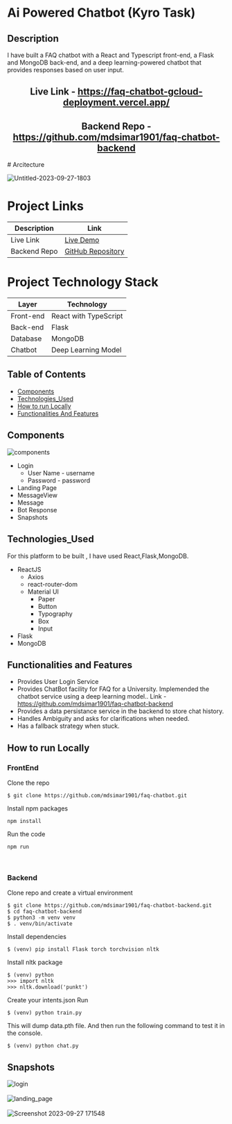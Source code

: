 # Ai Powered Chatbot (Kyro Task)

## Description

I have built a FAQ chatbot with a React and Typescript front-end, a Flask and MongoDB back-end, and a deep learning-powered chatbot that provides responses based on user input.

<center>

## Live Link - https://faq-chatbot-gcloud-deployment.vercel.app/

## Backend Repo - https://github.com/mdsimar1901/faq-chatbot-backend

</center>
# Arcitecture

![Untitled-2023-09-27-1803](https://github.com/mdsimar1901/faq-chatbot/assets/66200713/818ae721-de99-47b2-b724-96e7ff5083cc)

# Project Links

| Description  | Link                                                                    |
| ------------ | ----------------------------------------------------------------------- |
| Live Link    | [Live Demo](https://faq-chatbot-gcloud-deployment.vercel.app/)          |
| Backend Repo | [GitHub Repository](https://github.com/mdsimar1901/faq-chatbot-backend) |

# Project Technology Stack

| Layer     | Technology            |
| --------- | --------------------- |
| Front-end | React with TypeScript |
| Back-end  | Flask                 |
| Database  | MongoDB               |
| Chatbot   | Deep Learning Model   |

## Table of Contents

- [Components](#components)
- [Technologies_Used](#technologiesused)
- [How to run Locally](#local)
- [Functionalities And Features](#features)

## Components

![components](https://github.com/mdsimar1901/faq-chatbot/assets/66200713/cc44e839-9c56-4223-b48c-4ec5d12abcb0)

- Login
  - User Name - username
  - Password - password
- Landing Page
- MessageView
- Message
- Bot Response
- Snapshots

## Technologies_Used

For this platform to be built , I have used React,Flask,MongoDB.

- ReactJS
  - Axios
  - react-router-dom
  - Material UI
    - Paper
    - Button
    - Typography
    - Box
    - Input
- Flask
- MongoDB

## Functionalities and Features

- Provides User Login Service
- Provides ChatBot facility for FAQ for a University. Implemended the chatbot service using a deep learning model.. Link - https://github.com/mdsimar1901/faq-chatbot-backend
- Provides a data persistance service in the backend to store chat history.
- Handles Ambiguity and asks for clarifications when needed.
- Has a fallback strategy when stuck.

## How to run Locally

### FrontEnd

Clone the repo

```
$ git clone https://github.com/mdsimar1901/faq-chatbot.git
```

Install npm packages

```
npm install
```

Run the code

```
npm run
```

<br />

### Backend

Clone repo and create a virtual environment

```
$ git clone https://github.com/mdsimar1901/faq-chatbot-backend.git
$ cd faq-chatbot-backend
$ python3 -m venv venv
$ . venv/bin/activate
```

Install dependencies

```
$ (venv) pip install Flask torch torchvision nltk
```

Install nltk package

```
$ (venv) python
>>> import nltk
>>> nltk.download('punkt')
```

Create your intents.json
Run

```
$ (venv) python train.py
```

This will dump data.pth file. And then run
the following command to test it in the console.

```
$ (venv) python chat.py
```

## Snapshots

![login](https://github.com/mdsimar1901/faq-chatbot/assets/66200713/ae97102d-63f7-49be-98a9-a0b7211d067a)
<br />
<br />
![landing_page](https://github.com/mdsimar1901/faq-chatbot/assets/66200713/c50520fe-a608-48f0-9840-66d35ff682d3)
<br />
<br/>
![Screenshot 2023-09-27 171548](https://github.com/mdsimar1901/faq-chatbot/assets/66200713/a3d5f019-0d01-41c1-95f3-b949fe39d25e)
<br/>
<br />
